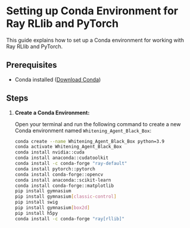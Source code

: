 # Setting up Conda Environment for Ray RLlib and PyTorch

This guide explains how to set up a Conda environment for working with Ray RLlib and PyTorch.

## Prerequisites

- Conda installed ([Download Conda](https://docs.conda.io/en/latest/miniconda.html))

## Steps

1. **Create a Conda Environment:**

   Open your terminal and run the following command to create a new Conda environment named `Whitening_Agent_Black_Box`:

   ```bash
   conda create --name Whitening_Agent_Black_Box python=3.9
   conda activate Whitening_Agent_Black_Box
   conda install nvidia::cuda
   conda install anaconda::cudatoolkit
   conda install -c conda-forge "ray-default"
   conda install pytorch::pytorch
   conda install conda-forge::opencv
   conda install anaconda::scikit-learn
   conda install conda-forge::matplotlib
   pip install gymnasium
   pip install gymnasium[classic-control]
   pip install swig
   pip install gymnasium[box2d]
   pip install h5py
   conda install -c conda-forge "ray[rllib]"
   ```
   
